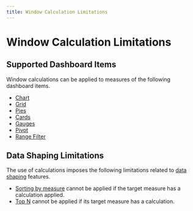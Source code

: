 ```yaml
---
title: Window Calculation Limitations
---
```

# Window Calculation Limitations
## Supported Dashboard Items
Window calculations can be applied to measures of the following dashboard items.
* [Chart](../../../../../dashboard-for-desktop/articles/dashboard-designer/designing-dashboard-items/chart.md)
* [Grid](../../../../../dashboard-for-desktop/articles/dashboard-designer/designing-dashboard-items/grid.md)
* [Pies](../../../../../dashboard-for-desktop/articles/dashboard-designer/designing-dashboard-items/pies.md)
* [Cards](../../../../../dashboard-for-desktop/articles/dashboard-designer/designing-dashboard-items/cards.md)
* [Gauges](../../../../../dashboard-for-desktop/articles/dashboard-designer/designing-dashboard-items/gauges.md)
* [Pivot](../../../../../dashboard-for-desktop/articles/dashboard-designer/designing-dashboard-items/pivot.md)
* [Range Filter](../../../../../dashboard-for-desktop/articles/dashboard-designer/designing-dashboard-items/range-filter.md)

## Data Shaping Limitations
The use of calculations imposes the following limitations related to [data shaping](../../../../../dashboard-for-desktop/articles/dashboard-designer/data-shaping.md) features.
* [Sorting by measure](../../../../../dashboard-for-desktop/articles/dashboard-designer/data-shaping/sorting.md) cannot be applied if the target measure has a calculation applied.
* [Top N](../../../../../dashboard-for-desktop/articles/dashboard-designer/data-shaping/top-n.md) cannot be applied if its target measure has a calculation.